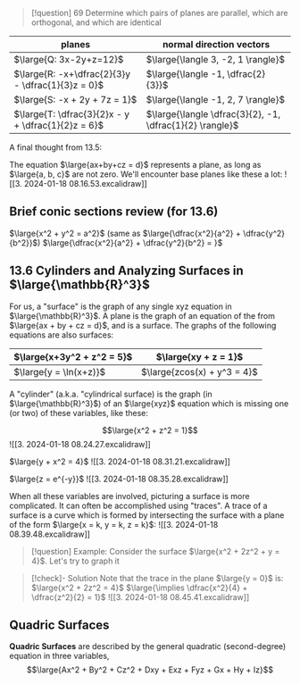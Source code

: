 >[!question] 69
>Determine which pairs of planes are parallel, which are orthogonal, and which are identical

| planes | normal direction vectors |
| --- | --- |
| $\large{Q: 3x-2y+z=12}$ | $\large{\langle 3, -2, 1 \rangle}$ |
| $\large{R: -x+\dfrac{2}{3}y - \dfrac{1}{3}z = 0}$ | $\large{\langle -1, \dfrac{2}{3}}$ |
| $\large{S: -x + 2y + 7z = 1}$ | $\large{\langle -1, 2, 7 \rangle}$ |
| $\large{T: \dfrac{3}{2}x - y + \dfrac{1}{2}z = 6}$ | $\large{\langle \dfrac{3}{2}, -1, \dfrac{1}{2} \rangle}$ |

A final thought from 13.5:

The equation $\large{ax+by+cz = d}$ represents a plane, as long as $\large{a, b, c}$ are not zero. We'll encounter base planes like these a lot:
![[3. 2024-01-18 08.16.53.excalidraw]]

## Brief conic sections review (for 13.6)

$\large{x^2 + y^2 = a^2}$ (same as $\large{\dfrac{x^2}{a^2} + \dfrac{y^2}{b^2}}$)
$\large{\dfrac{x^2}{a^2} + \dfrac{y^2}{b^2} = }$

## 13.6 Cylinders and Analyzing Surfaces in $\large{\mathbb{R}^3}$

For us, a "surface" is the graph of any single xyz equation in $\large{\mathbb{R}^3}$. A plane is the graph of an equation of the from $\large{ax + by + cz = d}$, and is a surface. The graphs of the following equations are also surfaces:

| $\large{x+3y^2 + z^2 = 5}$ | $\large{xy + z = 1}$ |
| --- | --- |
| $\large{y = \ln(x+z)}$ | $\large{zcos(x) + y^3 = 4}$ |

A "cylinder" (a.k.a. "cylindrical surface) is the graph (in $\large{\mathbb{R}^3}$) of an $\large{xyz}$ equation which is missing one (or two) of these variables, like these:

$$\large{x^2 + z^2 = 1}$$
![[3. 2024-01-18 08.24.27.excalidraw]]

$\large{y + x^2 = 4}$
![[3. 2024-01-18 08.31.21.excalidraw]]

$\large{z = e^{-y}}$
![[3. 2024-01-18 08.35.28.excalidraw]]

When all these variables are involved, picturing a surface is more complicated. It can often be accomplished using "traces". A trace of a surface is a curve which is formed by intersecting the surface with a plane of the form $\large{x = k, y = k, z = k}$:
![[3. 2024-01-18 08.39.48.excalidraw]]

>[!question] Example:
>Consider the surface $\large{x^2 + 2z^2 + y = 4}$.
>Let's try to graph it

>[!check]- Solution
>Note that the trace in the plane $\large{y = 0}$ is:
>$\large{x^2 + 2z^2 = 4}$
>$\large{\implies \dfrac{x^2}{4} + \dfrac{z^2}{2} = 1}$
![[3. 2024-01-18 08.45.41.excalidraw]]

## Quadric Surfaces
**Quadric Surfaces** are described by the general quadratic (second-degree) equation in three variables,
$$\large{Ax^2 + By^2 + Cz^2 + Dxy + Exz + Fyz + Gx + Hy + Iz}$$